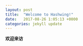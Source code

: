 ```yaml
---
layout: post
title:  "Welcome to Hashwing!"
date:   2017-08-26 1:05:13 +0000
categories: jekyll update
---
```

**欢迎来访**
